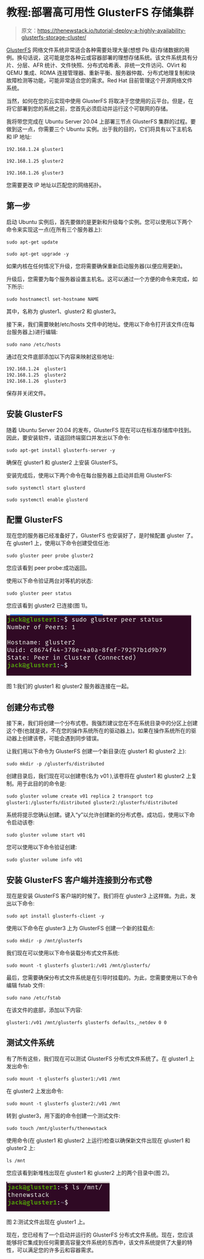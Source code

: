 # 教程:部署高可用性 GlusterFS 存储集群

> 原文：<https://thenewstack.io/tutorial-deploy-a-highly-availability-glusterfs-storage-cluster/>

[GlusterFS](https://www.gluster.org/) 网络文件系统非常适合各种需要处理大量(想想 Pb 级)存储数据的用例。换句话说，这可能是您各种云或容器部署的理想存储系统。该文件系统具有分片、分层、AFR 统计、文件快照、分布式哈希表、非统一文件访问、OVirt 和 QEMU 集成、RDMA 连接管理器、重新平衡、服务器仲裁、分布式地理复制和块故障检测等功能，可能非常适合您的需求。Red Hat 目前管理这个开源网络文件系统。

当然，如何在您的云实现中使用 GlusterFS 将取决于您使用的云平台。但是，在将它部署到您的系统之前，您首先必须启动并运行这个可联网的存储。

我将带您完成在 Ubuntu Server 20.04 上部署三节点 GlusterFS 集群的过程。要做到这一点，你需要三个 Ubuntu 实例。出于我的目的，它们将具有以下主机名和 IP 地址:

`192.168.1.24 gluster1`

`192.168.1.25 gluster2`

`192.168.1.26 gluster3`

您需要更改 IP 地址以匹配您的网络拓扑。

## 第一步

启动 Ubuntu 实例后，首先要做的是更新和升级每个实例。您可以使用以下两个命令来实现这一点(在所有三个服务器上):

`sudo apt-get update` 

`sudo apt-get upgrade -y`

如果内核在任何情况下升级，您将需要确保重新启动服务器(以便应用更新)。

升级后，您需要为每个服务器设置主机名。这可以通过一个方便的命令来完成，如下所示:

`sudo hostnamectl set-hostname NAME`

其中，名称为 gluster1、gluster2 和 gluster3。

接下来，我们需要映射/etc/hosts 文件中的地址。使用以下命令打开该文件(在每台服务器上)进行编辑:

`sudo nano /etc/hosts`

通过在文件底部添加以下内容来映射这些地址:

```
192.168.1.24  gluster1
192.168.1.25  gluster2
192.168.1.26  gluster3

```

保存并关闭文件。

## 安装 GlusterFS

随着 Ubuntu Server 20.04 的发布，GlusterFS 现在可以在标准存储库中找到。因此，要安装软件，请返回终端窗口并发出以下命令:

`sudo apt-get install glusterfs-server -y`

确保在 gluster1 和 gluster2 上安装 GlusterFS。

安装完成后，使用以下两个命令在每台服务器上启动并启用 GlusterFS:

`sudo systemctl start glusterd`

`sudo systemctl enable glusterd`

## 配置 GlusterFS

现在您的服务器已经准备好了，GlusterFS 也安装好了，是时候配置 gluster 了。在 gluster1 上，使用以下命令创建受信任池:

`sudo gluster peer probe gluster2`

您应该看到 peer probe:成功返回。

使用以下命令验证两台对等机的状态:

`sudo gluster peer status`

您应该看到 gluster2 已连接(图 1)。

![Figure 1: Our gluster1 and gluster2 servers are connected.](img/1ec5a5780cf1e73c2babe92f4e4320be.png)

图 1:我们的 gluster1 和 gluster2 服务器连接在一起。

## 创建分布式卷

接下来，我们将创建一个分布式卷。我强烈建议您在不在系统目录中的分区上创建这个卷(也就是说，不在您的操作系统所在的驱动器上)。如果在操作系统所在的驱动器上创建该卷，可能会遇到同步错误。

让我们用以下命令为 GlusterFS 创建一个新目录(在 gluster1 和 gluster2 上):

`sudo mkdir -p /glusterfs/distributed`

创建目录后，我们现在可以创建卷(名为 v01 ),该卷将在 gluster1 和 gluster2 上复制。用于此目的的命令是:

`sudo gluster volume create v01 replica 2 transport tcp gluster1:/glusterfs/distributed gluster2:/glusterfs/distributed`

系统将提示您确认创建。键入“y”以允许创建新的分布式卷。成功后，使用以下命令启动该卷:

`sudo gluster volume start v01`

您可以使用以下命令验证创建:

`sudo gluster volume info v01`

## 安装 GlusterFS 客户端并连接到分布式卷

现在是安装 GlusterFS 客户端的时候了。我们将在 gluster3 上这样做。为此，发出以下命令:

`sudo apt install glusterfs-client -y`

使用以下命令在 gluster3 上为 GlusterFS 创建一个新的挂载点:

`sudo mkdir -p /mnt/glusterfs`

我们现在可以使用以下命令装载分布式文件系统:

`sudo mount -t glusterfs gluster1:/v01 /mnt/glusterfs/`

最后，您需要确保分布式文件系统是在引导时挂载的。为此，您需要使用以下命令编辑 fstab 文件:

`sudo nano /etc/fstab`

在该文件的底部，添加以下内容:

`gluster1:/v01 /mnt/glusterfs glusterfs defaults,_netdev 0 0`

## 测试文件系统

有了所有这些，我们现在可以测试 GlusterFS 分布式文件系统了。在 gluster1 上发出命令:

`sudo mount -t glusterfs gluster1:/v01 /mnt`

在 gluster2 上发出命令:

`sudo mount -t glusterfs gluster2:/v01 /mnt`

转到 gluster3，用下面的命令创建一个测试文件:

`sudo touch /mnt/glusterfs/thenewstack`

使用命令(在 gluster1 和 gluster2 上运行)检查以确保新文件出现在 gluster1 和 gluster2 上:

`ls /mnt`

您应该看到新堆栈出现在 gluster1 和 gluster2 上的两个目录中(图 2)。

![](img/cc8f14c880b9c1f931b4eaacaf037523.png)

图 2:测试文件出现在 gluster1 上。

现在，您已经有了一个启动并运行的 GlusterFS 分布式文件系统。现在，您应该能够将它集成到任何需要高容量文件系统的东西中，该文件系统提供了大量的特性，可以满足您的许多云和容器需求。

<svg xmlns:xlink="http://www.w3.org/1999/xlink" viewBox="0 0 68 31" version="1.1"><title>Group</title> <desc>Created with Sketch.</desc></svg>